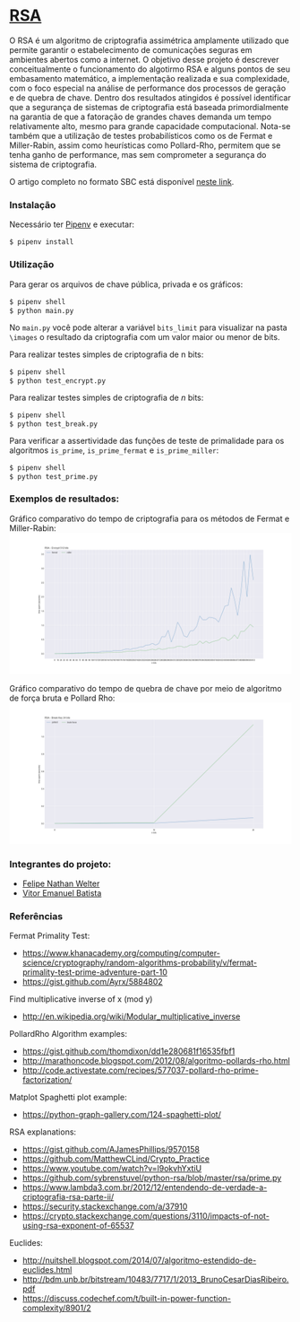 # [RSA](https://github.com/vitorebatista/rsa-article)
O RSA é um algoritmo de criptografia assimétrica amplamente utilizado que permite garantir o estabelecimento de comunicações seguras em ambientes abertos como a internet. O objetivo desse projeto é descrever conceitualmente o funcionamento do algotirmo RSA e alguns pontos de seu embasamento matemático, a implementação realizada e sua complexidade, com o foco especial na análise de performance dos processos de geração e de quebra de chave. Dentro dos resultados atingidos é possível identificar que a segurança de sistemas de criptografia está baseada primordialmente na garantia de que a fatoração de grandes chaves demanda um tempo relativamente alto, mesmo para grande capacidade computacional. Nota-se também que a utilização de testes probabilísticos como os de Fermat e Miller-Rabin, assim como heurísticas como Pollard-Rho, permitem que se tenha ganho de performance, mas sem comprometer a segurança do sistema de criptografia.

O artigo completo no formato SBC está disponível [neste link](./article/RSA.pdf).

### Instalação
Necessário ter [Pipenv](https://github.com/pypa/pipenv#installation) e executar:
```shell
$ pipenv install 
```

### Utilização

Para gerar os arquivos de chave pública, privada e os gráficos:
```shell
$ pipenv shell
$ python main.py
```
No `main.py` você pode alterar a variável `bits_limit` para visualizar na pasta `\images` o resultado da criptografia com um valor maior ou menor de bits.

Para realizar testes simples de criptografia de n bits:
```shell
$ pipenv shell
$ python test_encrypt.py
```

Para realizar testes simples de criptografia de _n_ bits:
```shell
$ pipenv shell
$ python test_break.py
```

Para verificar a assertividade das funções de teste de primalidade para os algoritmos `is_prime`, `is_prime_fermat` e `is_prime_miller`:
```shell
$ pipenv shell
$ python test_prime.py
``` 

### Exemplos de resultados:

Gráfico comparativo do tempo de criptografia para os métodos de Fermat e Miller-Rabin:
![Gráfico comparativo de geração de chaves RSA utilizando Fermat e Miller-Rabin](./images/512_Encrypt.png)

Gráfico comparativo do tempo de quebra de chave por meio de algoritmo de força bruta e Pollard Rho:
![Gráfico comparativo do tempo de quebra de chave por meio de algoritmo de força bruta e Pollard Rho](./images/24_BreakKey.png)


### Integrantes do projeto:

* [Felipe Nathan Welter](https://github.com/felipenwelter)
* [Vitor Emanuel Batista](https://github.com/vitorebatista)



### Referências

Fermat Primality Test:
* https://www.khanacademy.org/computing/computer-science/cryptography/random-algorithms-probability/v/fermat-primality-test-prime-adventure-part-10
* https://gist.github.com/Ayrx/5884802

Find multiplicative inverse of x (mod y)
* http://en.wikipedia.org/wiki/Modular_multiplicative_inverse

PollardRho Algorithm examples:
* https://gist.github.com/thomdixon/dd1e280681f16535fbf1
* http://marathoncode.blogspot.com/2012/08/algoritmo-pollards-rho.html
* http://code.activestate.com/recipes/577037-pollard-rho-prime-factorization/

Matplot Spaghetti plot example:
* https://python-graph-gallery.com/124-spaghetti-plot/

RSA explanations:
* https://gist.github.com/AJamesPhillips/9570158
* https://github.com/MatthewCLind/Crypto_Practice
* https://www.youtube.com/watch?v=l9okvhYxtiU
* https://github.com/sybrenstuvel/python-rsa/blob/master/rsa/prime.py
* https://www.lambda3.com.br/2012/12/entendendo-de-verdade-a-criptografia-rsa-parte-ii/
* https://security.stackexchange.com/a/37910
* https://crypto.stackexchange.com/questions/3110/impacts-of-not-using-rsa-exponent-of-65537

Euclides:
* http://nuitshell.blogspot.com/2014/07/algoritmo-estendido-de-euclides.html
* http://bdm.unb.br/bitstream/10483/7717/1/2013_BrunoCesarDiasRibeiro.pdf
* https://discuss.codechef.com/t/built-in-power-function-complexity/8901/2